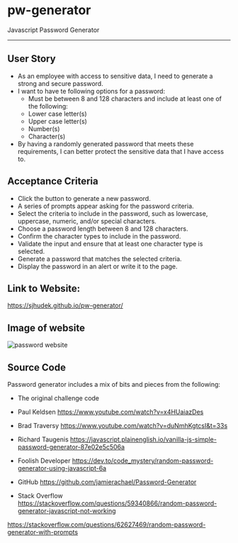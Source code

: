 # pw-generator
Javascript Password Generator

***

## User Story
* As an employee with access to sensitive data, I need to generate a strong and secure password. 
* I want to have te following options for a password:
  * Must be between 8 and 128 characters and include at least one of the following:
  * Lower case letter(s)
  * Upper case letter(s)
  * Number(s)
  * Character(s)
* By having a randomly generated password that meets these requirements, I can better protect the sensitive data that I have access to.

## Acceptance Criteria
* Click the button to generate a new password.
* A series of prompts appear asking for the password criteria.
* Select the criteria to include in the password, such as lowercase, uppercase, numeric, and/or special characters.
* Choose a password length between 8 and 128 characters.
* Confirm the character types to include in the password.
* Validate the input and ensure that at least one character type is selected.
* Generate a password that matches the selected criteria.
* Display the password in an alert or write it to the page.

## Link to Website:

https://sjhudek.github.io/pw-generator/

## Image of website
![password website](https://user-images.githubusercontent.com/16738959/235332571-fbe23365-ec77-45c1-8a9e-5b66a90e6e97.png)

## Source Code
Password generator includes a mix of bits and pieces from the following:
* The original challenge code
* Paul Keldsen
  https://www.youtube.com/watch?v=x4HUaiazDes

* Brad Traversy
  https://www.youtube.com/watch?v=duNmhKgtcsI&t=33s

* Richard Taugenis
  https://javascript.plainenglish.io/vanilla-js-simple-password-generator-87e02e5c506a

* Foolish Developer
  https://dev.to/code_mystery/random-password-generator-using-javascript-6a

* GitHub
  https://github.com/jamierachael/Password-Generator

* Stack Overflow
 https://stackoverflow.com/questions/59340866/random-password-generator-javascript-not-working

 https://stackoverflow.com/questions/62627469/random-password-generator-with-prompts
